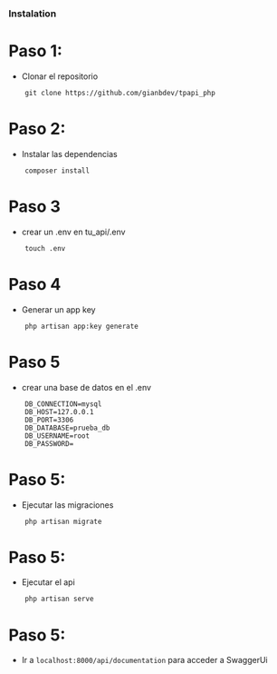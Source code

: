 ### Instalation

# Paso 1:
* Clonar el repositorio
```path
    git clone https://github.com/gianbdev/tpapi_php
```


# Paso 2:
* Instalar las dependencias

```path
    composer install
```

# Paso 3
* crear un .env en tu_api/.env
```path
    touch .env
```

# Paso 4
* Generar un app key
```path
    php artisan app:key generate
```

# Paso 5
* crear una base de datos en el .env

```path
    DB_CONNECTION=mysql
    DB_HOST=127.0.0.1
    DB_PORT=3306
    DB_DATABASE=prueba_db
    DB_USERNAME=root
    DB_PASSWORD=
```

# Paso 5:
* Ejecutar las migraciones

```path
    php artisan migrate
```

# Paso 5:
* Ejecutar el api

```path
    php artisan serve
```
# Paso 5:
* Ir a `localhost:8000/api/documentation` para acceder a SwaggerUi
